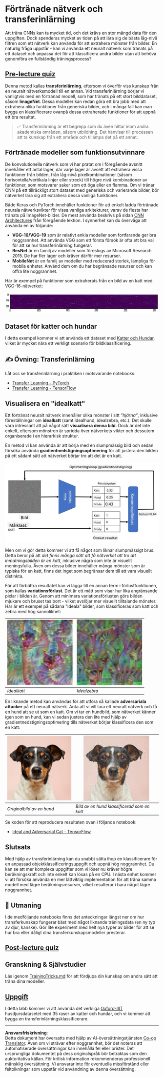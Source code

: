<!--
CO_OP_TRANSLATOR_METADATA:
{
  "original_hash": "717775c4050ccbffbe0c961ad8bf7bf7",
  "translation_date": "2025-08-28T15:14:34+00:00",
  "source_file": "lessons/4-ComputerVision/08-TransferLearning/README.md",
  "language_code": "sv"
}
-->
# Förtränade nätverk och transferinlärning

Att träna CNNs kan ta mycket tid, och det krävs en stor mängd data för den uppgiften. Dock spenderas mycket av tiden på att lära sig de bästa låg-nivå filtren som ett nätverk kan använda för att extrahera mönster från bilder. En naturlig fråga uppstår - kan vi använda ett neuralt nätverk som tränats på ett dataset och anpassa det för att klassificera andra bilder utan att behöva genomföra en fullständig träningsprocess?

## [Pre-lecture quiz](https://ff-quizzes.netlify.app/en/ai/quiz/15)

Denna metod kallas **transferinlärning**, eftersom vi överför viss kunskap från en neuralt nätverksmodell till en annan. Vid transferinlärning börjar vi vanligtvis med en förtränad modell, som har tränats på ett stort bilddataset, såsom **ImageNet**. Dessa modeller kan redan göra ett bra jobb med att extrahera olika funktioner från generiska bilder, och i många fall kan man bygga en klassificerare ovanpå dessa extraherade funktioner för att uppnå ett bra resultat.

> ✅ Transferinlärning är ett begrepp som du även hittar inom andra akademiska områden, såsom utbildning. Det hänvisar till processen att ta kunskap från ett område och tillämpa det på ett annat.

## Förtränade modeller som funktionsutvinnare

De konvolutionella nätverk som vi har pratat om i föregående avsnitt innehåller ett antal lager, där varje lager är avsett att extrahera vissa funktioner från bilden, från låg-nivå pixelkombinationer (såsom horisontella/vertikala linjer eller streck) till högre nivå kombinationer av funktioner, som motsvarar saker som ett öga eller en flamma. Om vi tränar CNN på ett tillräckligt stort dataset med generiska och varierande bilder, bör nätverket lära sig att extrahera dessa vanliga funktioner.

Både Keras och PyTorch innehåller funktioner för att enkelt ladda förtränade neurala nätverksvikter för vissa vanliga arkitekturer, varav de flesta har tränats på ImageNet-bilder. De mest använda beskrivs på sidan [CNN Architectures](../07-ConvNets/CNN_Architectures.md) från föregående lektion. I synnerhet kan du överväga att använda en av följande:

* **VGG-16/VGG-19** som är relativt enkla modeller som fortfarande ger bra noggrannhet. Att använda VGG som ett första försök är ofta ett bra val för att se hur transferinlärning fungerar.
* **ResNet** är en familj av modeller som föreslogs av Microsoft Research 2015. De har fler lager och kräver därför mer resurser.
* **MobileNet** är en familj av modeller med reducerad storlek, lämpliga för mobila enheter. Använd dem om du har begränsade resurser och kan offra lite noggrannhet.

Här är exempel på funktioner som extraherats från en bild av en katt med VGG-16-nätverket:

![Features extracted by VGG-16](../../../../../translated_images/features.6291f9c7ba3a0b951af88fc9864632b9115365410765680680d30c927dd67354.sv.png)

## Dataset för katter och hundar

I detta exempel kommer vi att använda ett dataset med [Katter och Hundar](https://www.microsoft.com/download/details.aspx?id=54765&WT.mc_id=academic-77998-cacaste), vilket är mycket nära ett verkligt scenario för bildklassificering.

## ✍️ Övning: Transferinlärning

Låt oss se transferinlärning i praktiken i motsvarande notebooks:

* [Transfer Learning - PyTorch](TransferLearningPyTorch.ipynb)
* [Transfer Learning - TensorFlow](TransferLearningTF.ipynb)

## Visualisera en "idealkatt"

Ett förtränat neuralt nätverk innehåller olika mönster i sitt *"hjärna"*, inklusive föreställningar om **idealkatt** (samt idealhund, idealzebra, etc.). Det skulle vara intressant att på något sätt **visualisera denna bild**. Dock är det inte enkelt, eftersom mönstren är spridda över nätverkets vikter och dessutom organiserade i en hierarkisk struktur.

En metod vi kan använda är att börja med en slumpmässig bild och sedan försöka använda **gradientnedstigningsoptimering** för att justera den bilden på ett sådant sätt att nätverket börjar tro att det är en katt.

![Image Optimization Loop](../../../../../translated_images/ideal-cat-loop.999fbb8ff306e044f997032f4eef9152b453e6a990e449bbfb107de2493cc37e.sv.png)

Men om vi gör detta kommer vi att få något som liknar slumpmässigt brus. Detta beror på att *det finns många sätt att få nätverket att tro att inmatningsbilden är en katt*, inklusive några som inte är visuellt meningsfulla. Även om dessa bilder innehåller många mönster som är typiska för en katt, finns det inget som begränsar dem till att vara visuellt distinkta.

För att förbättra resultatet kan vi lägga till en annan term i förlustfunktionen, som kallas **variationsförlust**. Det är ett mått som visar hur lika angränsande pixlar i bilden är. Genom att minimera variationsförlusten görs bilden mjukare och bruset tas bort - vilket avslöjar mer visuellt tilltalande mönster. Här är ett exempel på sådana "ideala" bilder, som klassificeras som katt och zebra med hög sannolikhet:

![Ideal Cat](../../../../../translated_images/ideal-cat.203dd4597643d6b0bd73038b87f9c0464322725e3a06ab145d25d4a861c70592.sv.png) | ![Ideal Zebra](../../../../../translated_images/ideal-zebra.7f70e8b54ee15a7a314000bb5df38a6cfe086ea04d60df4d3ef313d046b98a2b.sv.png)
-----|-----
 *Idealkatt* | *Idealzebra*

En liknande metod kan användas för att utföra så kallade **adversariala attacker** på ett neuralt nätverk. Anta att vi vill lura ett neuralt nätverk och få en hund att se ut som en katt. Om vi tar en hundbild, som nätverket känner igen som en hund, kan vi sedan justera den lite med hjälp av gradientnedstigningsoptimering tills nätverket börjar klassificera den som en katt:

![Picture of a Dog](../../../../../translated_images/original-dog.8f68a67d2fe0911f33041c0f7fce8aa4ea919f9d3917ec4b468298522aeb6356.sv.png) | ![Picture of a dog classified as a cat](../../../../../translated_images/adversarial-dog.d9fc7773b0142b89752539bfbf884118de845b3851c5162146ea0b8809fc820f.sv.png)
-----|-----
*Originalbild av en hund* | *Bild av en hund klassificerad som en katt*

Se koden för att reproducera resultaten ovan i följande notebook:

* [Ideal and Adversarial Cat - TensorFlow](AdversarialCat_TF.ipynb)

## Slutsats

Med hjälp av transferinlärning kan du snabbt sätta ihop en klassificerare för en anpassad objektklassificeringsuppgift och uppnå hög noggrannhet. Du kan se att mer komplexa uppgifter som vi löser nu kräver högre beräkningskraft och inte enkelt kan lösas på en CPU. I nästa enhet kommer vi att försöka använda en mer lättviktig implementation för att träna samma modell med lägre beräkningsresurser, vilket resulterar i bara något lägre noggrannhet.

## 🚀 Utmaning

I de medföljande notebooks finns det anteckningar längst ner om hur transferkunskap fungerar bäst med något liknande träningsdata (en ny typ av djur, kanske). Gör lite experiment med helt nya typer av bilder för att se hur bra eller dåligt dina transferkunskapsmodeller presterar.

## [Post-lecture quiz](https://ff-quizzes.netlify.app/en/ai/quiz/16)

## Granskning & Självstudier

Läs igenom [TrainingTricks.md](TrainingTricks.md) för att fördjupa din kunskap om andra sätt att träna dina modeller.

## [Uppgift](lab/README.md)

I detta labb kommer vi att använda det verkliga [Oxford-IIIT](https://www.robots.ox.ac.uk/~vgg/data/pets/) husdjursdatasetet med 35 raser av katter och hundar, och vi kommer att bygga en transferinlärningsklassificerare.

---

**Ansvarsfriskrivning**:  
Detta dokument har översatts med hjälp av AI-översättningstjänsten [Co-op Translator](https://github.com/Azure/co-op-translator). Även om vi strävar efter noggrannhet, bör det noteras att automatiserade översättningar kan innehålla fel eller brister. Det ursprungliga dokumentet på dess originalspråk bör betraktas som den auktoritativa källan. För kritisk information rekommenderas professionell mänsklig översättning. Vi ansvarar inte för eventuella missförstånd eller feltolkningar som uppstår vid användning av denna översättning.